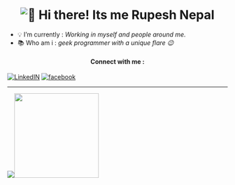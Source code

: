<h1 align= "center" > <img src= "https://cdn.jsdelivr.net/gh/Readme-Workflows/Readme-Icons@main/icons/gifs/wave.gif" alt=👋> Hi there! Its me Rupesh Nepal</h1>





- 💡 I’m currently : *Working in myself and people around me.* 
- 📚 Who am i :  *geek programmer with a unique flare 😉* 


<h4 align = "center"> Connect with me :</h4>

<p align= "left">
<a href = "https://www.linkedin.com/in/rupesh-nepal-62693920b/"><img src = "https://img.shields.io/badge/LinkedIn-0077B5?style=for-the-badge&logo=linkedin&logoColor=white" alt= "LinkedIN"></img></a>
<a href ="https://www.facebook.com/rupesh.nepal.5099" > <img src = "https://img.shields.io/badge/Facebook-1877F2?style=for-the-badge&logo=facebook&logoColor=white"  alt = "facebook"></img></a>
</p>


 


 ---- 

<a href = "https://github.com/rex9840"><img src= "https://github-readme-stats.vercel.app/api?username=rex9840&count_private=true&show_icons=true&theme=gruvbox&include_all_commits=true"  align = "left "><img src = "https://github-readme-stats.vercel.app/api/top-langs/?username=rex9840&layout=compact" align = "center " height =193></a>





